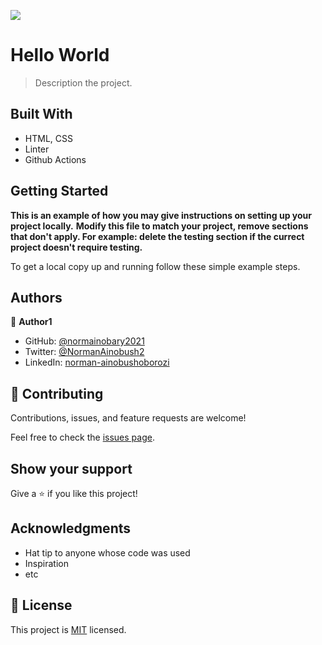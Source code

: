 ![](https://img.shields.io/badge/Microverse-blueviolet)

# Hello World

> Description the project.


## Built With

- HTML, CSS
- Linter
- Github Actions


## Getting Started

**This is an example of how you may give instructions on setting up your project locally.**
**Modify this file to match your project, remove sections that don't apply. For example: delete the testing section if the currect project doesn't require testing.**


To get a local copy up and running follow these simple example steps.


## Authors

👤 **Author1**

- GitHub: [@normainobary2021](https://github.com/normainobary2021)
- Twitter: [@NormanAinobush2](https://twitter.com/NormanAinobush2)
- LinkedIn: [norman-ainobushoborozi](https://linkedin.com/in/norman-ainobushoborozi)

## 🤝 Contributing

Contributions, issues, and feature requests are welcome!

Feel free to check the [issues page](../../issues/).

## Show your support

Give a ⭐️ if you like this project!

## Acknowledgments

- Hat tip to anyone whose code was used
- Inspiration
- etc

## 📝 License

This project is [MIT](./MIT.md) licensed.
